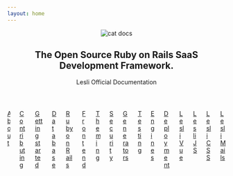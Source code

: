 ```yaml
---
layout: home
---
```


<header class="hero is-medium docs-header">
    <section class="hero-body">
        <img class="m-auto" alt="cat docs" src="/images/cats/docs.svg" />
        <h1 class="title">
            The Open Source Ruby on Rails <span class="accent">SaaS Development Framework.</span>
        </h1>
        <p class="description">
            Lesli Official Documentation
        </p>
    </section>
</header>

<section class="container docs-content">
    <div class="columns">
        <div class="column">
            <a href="/docs/lesli/5x/about/">
                <span class="icon">
                    <i class="ri-heart-line"></i>
                </span>
                About
            </a>
        </div>
        <div class="column">
            <a href="/docs/lesli/5x/contributing/">
                <span class="icon">
                    <i class="ri-git-pull-request-line"></i>
                </span>
                Contributing
            </a>
        </div>
        <div class="column">
            <a href="/docs/lesli/5x/getting-started/">
                <span class="icon">
                    <i class="ri-send-plane-line"></i>
                </span>
                Getting started
            </a>
        </div>
        <div class="column">
            <a href="/docs/lesli/5x/database/">
                <span class="icon">
                    <i class="ri-database-line"></i>
                </span>
                Database
            </a>
        </div>
        <div class="column">
            <a href="/docs/lesli/5x/ruby-on-rails/">
                <span class="icon">
                    <i class="ri-server-line"></i>
                </span>
                Ruby on Rails
            </a>
        </div>
        <div class="column">
            <a href="/docs/lesli/5x/theming/">
                <span class="icon">
                    <i class="ri-window-line"></i>
                </span>
                Frontend
            </a>
        </div>
        <div class="column">
            <a href="/docs/lesli/5x/theming/">
                <span class="icon">
                    <i class="ri-palette-line"></i>
                </span>
                Theming
            </a>
        </div>
        <div class="column">
            <a href="/docs/lesli/5x/theming/">
                <span class="icon">
                    <i class="ri-shield-line"></i>
                </span>
                Security
            </a>
        </div>
        <div class="column">
            <a href="/docs/lesli/5x/theming/">
                <span class="icon">
                    <i class="ri-code-line"></i>
                </span>
                Generators
            </a>
        </div>
        <div class="column">
            <a href="/docs/lesli/5x/contributing/">
                <span class="icon">
                    <i class="ri-bug-line"></i>
                </span>
                Testing
            </a>
        </div>
        <div class="column">
            <a href="/docs/lesli/5x/theming/">
                <span class="icon">
                    <i class="ri-shapes-line"></i>
                </span>
                Engines
            </a>
        </div>
        <div class="column">
            <a href="/docs/lesli/5x/theming/">
                <span class="icon">
                    <i class="ri-flashlight-line"></i>
                </span>
                Deployment
            </a>
        </div>
        <div class="column">
            <a href="/docs/lesli-vue/1x/about/">
                <span class="icon">
                    <i class="ri-vuejs-line"></i>
                </span>
                Lesli Vue
            </a>
        </div>
        <div class="column">
            <a href="/docs/lesli-js/1x/about/">
                <span class="icon">
                    <i class="ri-javascript-line"></i>
                </span>
                Lesli JS
            </a>
        </div>
        <div class="column">
            <a href="/docs/lesli-css/1x/">
                <span class="icon">
                    <i class="ri-css3-line"></i>
                </span>
                Lesli CSS
            </a>
        </div>
        <div class="column">
            <a href="/docs/lesli-mails/1x/about/">
                <span class="icon">
                    <i class="ri-mail-open-line"></i>
                </span>
                Lesli Mails
            </a>
        </div>
    </div>
</section>

<style>
    @import "./.vitepress/theme/stylesheets/index.scss";
</style>
